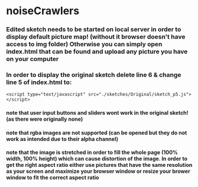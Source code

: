 # noiseCrawlers

### Edited sketch needs to be started on local server in order to display default picture map! (without it browser doesn't have access to img folder) Otherwise you can simply open index.html that can be found and upload any picture you have on your computer
     

### In order to display the original sketch delete line 6 & change line 5 of index.html to:
`<script type="text/javascript" src="./sketches/Original/sketch_p5.js"></script>`

#### note that user input buttons and sliders wont work in the original sketch! (as there were originally none)
#### note that rgba images are not supported (can be opened but they do not work as intended due to their alpha channel)
#### note that the image is stretched in order to fill the whole page (100% width, 100% height) which can cause distortion of the image. In order to get the right aspect ratio either use pictures that have the same resolution as your screen and maximize your browser window or resize your brower window to fit the correct aspect ratio


